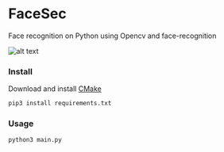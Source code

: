 # FaceSec
Face recognition on Python using Opencv and face-recognition

![alt text](https://github.com/blcklptn/FaceSec/blob/main/docs/screenshot.png)

### Install

Download and install [CMake](https://cmake.org/download/)

```sh
pip3 install requirements.txt
```

### Usage

```sh
python3 main.py
```
